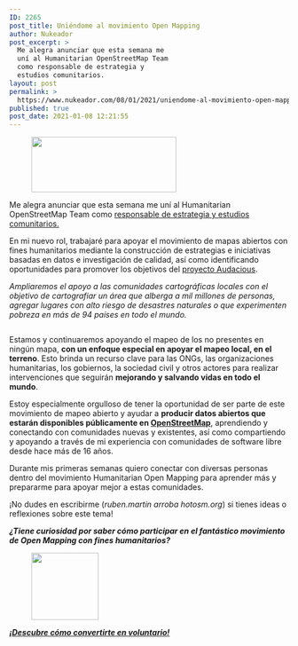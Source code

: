 ```yaml
---
ID: 2265
post_title: Uniéndome al movimiento Open Mapping
author: Nukeador
post_excerpt: >
  Me alegra anunciar que esta semana me
  uní al Humanitarian OpenStreetMap Team
  como responsable de estrategia y
  estudios comunitarios.
layout: post
permalink: >
  https://www.nukeador.com/08/01/2021/uniendome-al-movimiento-open-mapping/
published: true
post_date: 2021-01-08 12:21:55
---
```

<!-- wp:image {"align":"center","id":2260,"width":261,"height":100,"sizeSlug":"large","linkDestination":"none"} -->
<div class="wp-block-image"><figure class="aligncenter size-large is-resized"><img src="https://www.nukeador.com/wp-content/uploads/2021/01/hotosm.png" alt="" class="wp-image-2260" width="261" height="100"/></figure></div>
<!-- /wp:image -->

<!-- wp:paragraph -->
<p>Me alegra anunciar que esta semana me uní al Humanitarian OpenStreetMap Team como <a href="https://www.hotosm.org/people/ruben-martin/">responsable de estrategia y estudios comunitarios.</a></p>
<!-- /wp:paragraph -->

<!-- wp:paragraph -->
<p>En mi nuevo rol, trabajaré para apoyar el movimiento de mapas abiertos con fines humanitarios mediante la construcción de estrategias e iniciativas basadas en datos e investigación de calidad, así como identificando oportunidades para promover los objetivos del <a href="https://www.hotosm.org/projects/audacious/">proyecto Audacious</a>.</p>
<!-- /wp:paragraph -->

<!-- wp:paragraph {"align":"right"} -->
<p class="has-text-align-right"><em><em>Ampliaremos el apoyo a las comunidades cartográficas locales con el objetivo de cartografiar un área que alberga a mil millones de personas, agregar lugares con alto riesgo de desastres naturales o que experimenten pobreza en más de 94 países en todo el mundo.</em></em></p>
<!-- /wp:paragraph -->

<!-- wp:paragraph {"align":"center"} -->
<p class="has-text-align-center"></p>
<!-- /wp:paragraph -->

<!-- wp:image {"align":"center","id":2261,"sizeSlug":"large","linkDestination":"none"} -->
<div class="wp-block-image"><figure class="aligncenter size-large"><img src="https://www.nukeador.com/wp-content/uploads/2021/01/disaster-response-1024x535.png" alt="" class="wp-image-2261"/></figure></div>
<!-- /wp:image -->

<!-- wp:paragraph -->
<p>Estamos y continuaremos apoyando el mapeo de los no presentes en ningún mapa, <strong>con un enfoque especial en apoyar el mapeo local, en el terreno</strong>. Esto brinda un recurso clave para las ONGs, las organizaciones humanitarias, los gobiernos, la sociedad civil y otros actores para realizar intervenciones que seguirán <strong>mejorando y salvando vidas en todo el mundo</strong>.</p>
<!-- /wp:paragraph -->

<!-- wp:paragraph -->
<p>Estoy especialmente orgulloso de tener la oportunidad de ser parte de este movimiento de mapeo abierto y ayudar a <strong>producir datos abiertos que estarán disponibles públicamente en <a href="https://www.openstreetmap.org/">OpenStreetMap</a></strong>, aprendiendo y conectando con comunidades nuevas y existentes, así como compartiendo y apoyando a través de mi experiencia con comunidades de software libre desde hace más de 16 años. </p>
<!-- /wp:paragraph -->

<!-- wp:paragraph -->
<p>Durante mis primeras semanas quiero conectar con diversas personas dentro del movimiento Humanitarian Open Mapping para aprender más y prepararme para apoyar mejor a estas comunidades.</p>
<!-- /wp:paragraph -->

<!-- wp:paragraph -->
<p>¡No dudes en escribirme (<em>ruben.martin arroba hotosm.org</em>) si tienes ideas o reflexiones sobre este tema!</p>
<!-- /wp:paragraph -->

<!-- wp:paragraph {"align":"center"} -->
<p class="has-text-align-center"><em><strong><em><strong>¿Tiene curiosidad por saber cómo participar en el fantástico movimiento de Open Mapping con fines humanitarios?</strong></em></strong></em></p>
<!-- /wp:paragraph -->

<!-- wp:image {"align":"center","id":2250,"width":121,"height":121,"sizeSlug":"large","linkDestination":"media"} -->
<div class="wp-block-image"><figure class="aligncenter size-large is-resized"><a href="https://www.hotosm.org/volunteer-opportunities/volunteer-mappers/"><img src="https://www.nukeador.com/wp-content/uploads/2021/01/osm.png" alt="" class="wp-image-2250" width="121" height="121"/></a></figure></div>
<!-- /wp:image -->

<!-- wp:paragraph {"align":"center"} -->
<p class="has-text-align-center"><a href="https://www.hotosm.org/volunteer-opportunities/volunteer-mappers/"><strong><em><a href="https://translate.google.com/website?sl=auto&amp;tl=es&amp;u=https://www.hotosm.org/volunteer-opportunities/volunteer-mappers/"><strong><em>¡Descubre cómo convertirte en voluntario!</em></strong></a></em></strong></a></p>
<!-- /wp:paragraph -->